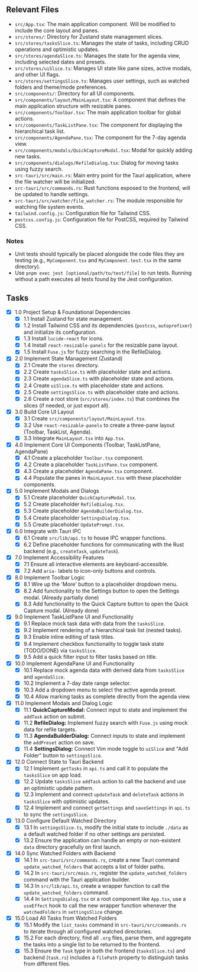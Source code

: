 ## Relevant Files

- `src/App.tsx`: The main application component. Will be modified to include the core layout and panes.
- `src/stores/`: Directory for Zustand state management slices.
- `src/stores/tasksSlice.ts`: Manages the state of tasks, including CRUD operations and optimistic updates.
- `src/stores/agendaSlice.ts`: Manages the state for the agenda view, including selected dates and presets.
- `src/stores/uiSlice.ts`: Manages UI state like pane sizes, active modals, and other UI flags.
- `src/stores/settingsSlice.ts`: Manages user settings, such as watched folders and theme/mode preferences.
- `src/components/`: Directory for all UI components.
- `src/components/layout/MainLayout.tsx`: A component that defines the main application structure with resizable panes.
- `src/components/Toolbar.tsx`: The main application toolbar for global actions.
- `src/components/TaskListPane.tsx`: The component for displaying the hierarchical task list.
- `src/components/AgendaPane.tsx`: The component for the 7-day agenda view.
- `src/components/modals/QuickCaptureModal.tsx`: Modal for quickly adding new tasks.
- `src/components/dialogs/RefileDialog.tsx`: Dialog for moving tasks using fuzzy search.
- `src-tauri/src/main.rs`: Main entry point for the Tauri application, where the file watcher will be initialized.
- `src-tauri/src/commands.rs`: Rust functions exposed to the frontend, will be updated to handle settings.
- `src-tauri/src/watcher/file_watcher.rs`: The module responsible for watching file system events.
- `tailwind.config.js`: Configuration file for Tailwind CSS.
- `postcss.config.js`: Configuration file for PostCSS, required by Tailwind CSS.

### Notes

- Unit tests should typically be placed alongside the code files they are testing (e.g., `MyComponent.tsx` and `MyComponent.test.tsx` in the same directory).
- Use `pnpm exec jest [optional/path/to/test/file]` to run tests. Running without a path executes all tests found by the Jest configuration.

## Tasks

- [x] 1.0 Project Setup & Foundational Dependencies
  - [x] 1.1 Install Zustand for state management.
  - [x] 1.2 Install Tailwind CSS and its dependencies (`postcss`, `autoprefixer`) and initialize its configuration.
  - [x] 1.3 Install `lucide-react` for icons.
  - [x] 1.4 Install `react-resizable-panels` for the resizable pane layout.
  - [x] 1.5 Install `Fuse.js` for fuzzy searching in the RefileDialog.
- [x] 2.0 Implement State Management (Zustand)
  - [x] 2.1 Create the `stores` directory.
  - [x] 2.2 Create `tasksSlice.ts` with placeholder state and actions.
  - [x] 2.3 Create `agendaSlice.ts` with placeholder state and actions.
  - [x] 2.4 Create `uiSlice.ts` with placeholder state and actions.
  - [x] 2.5 Create `settingsSlice.ts` with placeholder state and actions.
  - [x] 2.6 Create a root store (`src/stores/index.ts`) that combines the slices (if needed, or just export all).
- [x] 3.0 Build Core UI Layout
  - [x] 3.1 Create `src/components/layout/MainLayout.tsx`.
  - [x] 3.2 Use `react-resizable-panels` to create a three-pane layout (Toolbar, TaskList, Agenda).
  - [x] 3.3 Integrate `MainLayout.tsx` into `App.tsx`.
- [x] 4.0 Implement Core UI Components (Toolbar, TaskListPane, AgendaPane)
  - [x] 4.1 Create a placeholder `Toolbar.tsx` component.
  - [x] 4.2 Create a placeholder `TaskListPane.tsx` component.
  - [x] 4.3 Create a placeholder `AgendaPane.tsx` component.
  - [x] 4.4 Populate the panes in `MainLayout.tsx` with these placeholder components.
- [x] 5.0 Implement Modals and Dialogs
  - [x] 5.1 Create placeholder `QuickCaptureModal.tsx`.
  - [x] 5.2 Create placeholder `RefileDialog.tsx`.
  - [x] 5.3 Create placeholder `AgendaBuilderDialog.tsx`.
  - [x] 5.4 Create placeholder `SettingsDialog.tsx`.
  - [x] 5.5 Create placeholder `UpdatePrompt.tsx`.
- [x] 6.0 Integrate with Tauri IPC
  - [x] 6.1 Create `src/lib/api.ts` to house IPC wrapper functions.
  - [x] 6.2 Define placeholder functions for communicating with the Rust backend (e.g., `createTask`, `updateTask`).
- [x] 7.0 Implement Accessibility Features
  - [x] 7.1 Ensure all interactive elements are keyboard-accessible.
  - [x] 7.2 Add `aria-` labels to icon-only buttons and controls.
- [x] 8.0 Implement Toolbar Logic
  - [x] 8.1 Wire up the 'More' button to a placeholder dropdown menu.
  - [x] 8.2 Add functionality to the Settings button to open the Settings modal. (Already partially done)
  - [x] 8.3 Add functionality to the Quick Capture button to open the Quick Capture modal. (Already done)
- [x] 9.0 Implement TaskListPane UI and Functionality
  - [x] 9.1 Replace mock task data with data from the `tasksSlice`.
  - [x] 9.2 Implement rendering of a hierarchical task list (nested tasks).
  - [x] 9.3 Enable inline editing of task titles.
  - [x] 9.4 Implement checkbox functionality to toggle task state (TODO/DONE) via `tasksSlice`.
  - [x] 9.5 Add a quick filter input to filter tasks based on title.
- [x] 10.0 Implement AgendaPane UI and Functionality
  - [x] 10.1 Replace mock agenda data with derived data from `tasksSlice` and `agendaSlice`.
  - [x] 10.2 Implement a 7-day date range selector.
  - [x] 10.3 Add a dropdown menu to select the active agenda preset.
  - [x] 10.4 Allow marking tasks as complete directly from the agenda view.
- [x] 11.0 Implement Modals and Dialog Logic
  - [x] 11.1 **QuickCaptureModal:** Connect input to state and implement the `addTask` action on submit.
  - [x] 11.2 **RefileDialog:** Implement fuzzy search with `Fuse.js` using mock data for refile targets.
  - [x] 11.3 **AgendaBuilderDialog:** Connect inputs to state and implement the `addPreset` action on save.
  - [x] 11.4 **SettingsDialog:** Connect Vim mode toggle to `uiSlice` and "Add Folder" button to `settingsSlice`.
- [x] 12.0 Connect State to Tauri Backend
  - [x] 12.1 Implement `getTasks` in `api.ts` and call it to populate the `tasksSlice` on app load.
  - [x] 12.2 Update `tasksSlice` `addTask` action to call the backend and use an optimistic update pattern.
  - [x] 12.3 Implement and connect `updateTask` and `deleteTask` actions in `tasksSlice` with optimistic updates.
  - [x] 12.4 Implement and connect `getSettings` and `saveSettings` in `api.ts` to sync the `settingsSlice`.
- [x] 13.0 Configure Default Watched Directory
  - [x] 13.1 In `settingsSlice.ts`, modify the initial state to include `./data` as a default watched folder if no other settings are persisted.
  - [x] 13.2 Ensure the application can handle an empty or non-existent `data` directory gracefully on first launch.
- [x] 14.0 Sync Watched Folders with Backend
  - [x] 14.1 In `src-tauri/src/commands.rs`, create a new Tauri command `update_watched_folders` that accepts a list of folder paths.
  - [x] 14.2 In `src-tauri/src/main.rs`, register the `update_watched_folders` command with the Tauri application builder.
  - [x] 14.3 In `src/lib/api.ts`, create a wrapper function to call the `update_watched_folders` command.
  - [x] 14.4 In `SettingsDialog.tsx` or a root component like `App.tsx`, use a `useEffect` hook to call the new wrapper function whenever the `watchedFolders` in `settingsSlice` change.
- [x] 15.0 Load All Tasks from Watched Folders
  - [x] 15.1 Modify the `list_tasks` command in `src-tauri/src/commands.rs` to iterate through all configured watched directories.
  - [x] 15.2 For each directory, find all `.org` files, parse them, and aggregate the tasks into a single list to be returned to the frontend.
  - [x] 15.3 Ensure the `Task` type in both the frontend (`tasksSlice.ts`) and backend (`task.rs`) includes a `filePath` property to distinguish tasks from different files. 